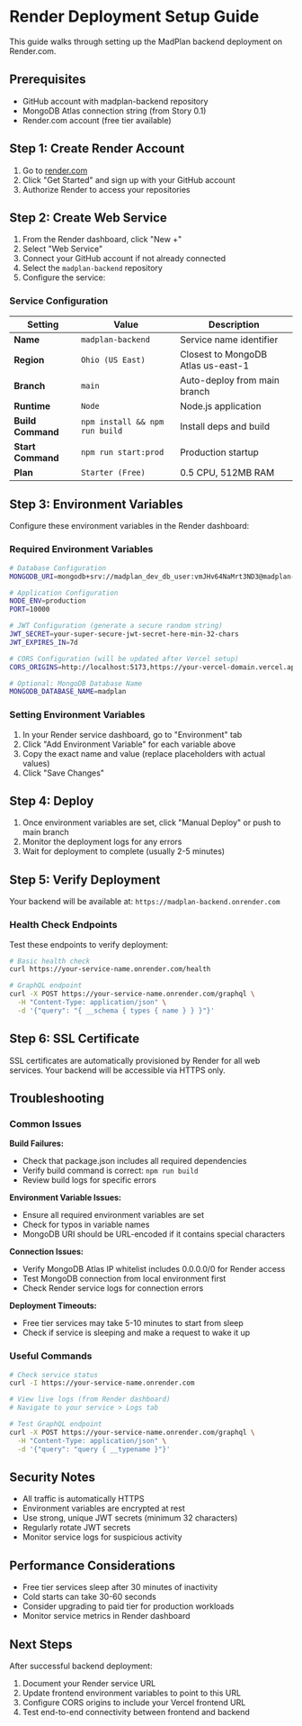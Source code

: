 # Render Deployment Setup Guide

This guide walks through setting up the MadPlan backend deployment on Render.com.

## Prerequisites

- GitHub account with madplan-backend repository
- MongoDB Atlas connection string (from Story 0.1)
- Render.com account (free tier available)

## Step 1: Create Render Account

1. Go to [render.com](https://render.com)
2. Click "Get Started" and sign up with your GitHub account
3. Authorize Render to access your repositories

## Step 2: Create Web Service

1. From the Render dashboard, click "New +"
2. Select "Web Service"
3. Connect your GitHub account if not already connected
4. Select the `madplan-backend` repository
5. Configure the service:

### Service Configuration

| Setting | Value | Description |
|---------|-------|-------------|
| **Name** | `madplan-backend` | Service name identifier |
| **Region** | `Ohio (US East)` | Closest to MongoDB Atlas us-east-1 |
| **Branch** | `main` | Auto-deploy from main branch |
| **Runtime** | `Node` | Node.js application |
| **Build Command** | `npm install && npm run build` | Install deps and build |
| **Start Command** | `npm run start:prod` | Production startup |
| **Plan** | `Starter (Free)` | 0.5 CPU, 512MB RAM |

## Step 3: Environment Variables

Configure these environment variables in the Render dashboard:

### Required Environment Variables

```bash
# Database Configuration
MONGODB_URI=mongodb+srv://madplan_dev_db_user:vmJHv64NaMrt3ND3@madplan-dev.iiosjam.mongodb.net/madplan?retryWrites=true&w=majority&appName=madplan-dev

# Application Configuration  
NODE_ENV=production
PORT=10000

# JWT Configuration (generate a secure random string)
JWT_SECRET=your-super-secure-jwt-secret-here-min-32-chars
JWT_EXPIRES_IN=7d

# CORS Configuration (will be updated after Vercel setup)
CORS_ORIGINS=http://localhost:5173,https://your-vercel-domain.vercel.app

# Optional: MongoDB Database Name
MONGODB_DATABASE_NAME=madplan
```

### Setting Environment Variables

1. In your Render service dashboard, go to "Environment" tab
2. Click "Add Environment Variable" for each variable above
3. Copy the exact name and value (replace placeholders with actual values)
4. Click "Save Changes"

## Step 4: Deploy

1. Once environment variables are set, click "Manual Deploy" or push to main branch
2. Monitor the deployment logs for any errors
3. Wait for deployment to complete (usually 2-5 minutes)

## Step 5: Verify Deployment

Your backend will be available at: `https://madplan-backend.onrender.com`

### Health Check Endpoints

Test these endpoints to verify deployment:

```bash
# Basic health check
curl https://your-service-name.onrender.com/health

# GraphQL endpoint
curl -X POST https://your-service-name.onrender.com/graphql \
  -H "Content-Type: application/json" \
  -d '{"query": "{ __schema { types { name } } }"}'
```

## Step 6: SSL Certificate

SSL certificates are automatically provisioned by Render for all web services. Your backend will be accessible via HTTPS only.

## Troubleshooting

### Common Issues

**Build Failures:**
- Check that package.json includes all required dependencies
- Verify build command is correct: `npm run build`
- Review build logs for specific errors

**Environment Variable Issues:**
- Ensure all required environment variables are set
- Check for typos in variable names
- MongoDB URI should be URL-encoded if it contains special characters

**Connection Issues:**
- Verify MongoDB Atlas IP whitelist includes 0.0.0.0/0 for Render access
- Test MongoDB connection from local environment first
- Check Render service logs for connection errors

**Deployment Timeouts:**
- Free tier services may take 5-10 minutes to start from sleep
- Check if service is sleeping and make a request to wake it up

### Useful Commands

```bash
# Check service status
curl -I https://your-service-name.onrender.com

# View live logs (from Render dashboard)
# Navigate to your service > Logs tab

# Test GraphQL endpoint
curl -X POST https://your-service-name.onrender.com/graphql \
  -H "Content-Type: application/json" \
  -d '{"query": "query { __typename }"}'
```

## Security Notes

- All traffic is automatically HTTPS
- Environment variables are encrypted at rest
- Use strong, unique JWT secrets (minimum 32 characters)
- Regularly rotate JWT secrets
- Monitor service logs for suspicious activity

## Performance Considerations

- Free tier services sleep after 30 minutes of inactivity
- Cold starts can take 30-60 seconds
- Consider upgrading to paid tier for production workloads
- Monitor service metrics in Render dashboard

## Next Steps

After successful backend deployment:
1. Document your Render service URL
2. Update frontend environment variables to point to this URL
3. Configure CORS origins to include your Vercel frontend URL
4. Test end-to-end connectivity between frontend and backend